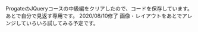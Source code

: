 ProgateのJQueryコースの中級編をクリアしたので、コードを保存しています。
あとで自分で見返す専用です。
2020/08/10修了
画像・レイアウトをあとでアレンジしていろいろ試してみる予定です。
